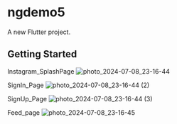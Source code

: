 # ngdemo5

A new Flutter project.

## Getting Started

Instagram_SplashPage
![photo_2024-07-08_23-16-44](https://github.com/juratsobirov/ngdemo5/assets/171447978/75c5134e-047d-4fa8-90db-59c3e03f0dc8)




SignIn_Page
![photo_2024-07-08_23-16-44 (2)](https://github.com/juratsobirov/ngdemo5/assets/171447978/bcefc8ee-eedc-49ec-b6dc-fcf1a2a6cfc4)




SignUp_Page
![photo_2024-07-08_23-16-44 (3)](https://github.com/juratsobirov/ngdemo5/assets/171447978/a9076763-b21c-4612-a219-ffb99e4c9d23)





Feed_page
![photo_2024-07-08_23-16-45](https://github.com/juratsobirov/ngdemo5/assets/171447978/c6e9801e-76d5-4609-9a4b-5ee3b631c522)





